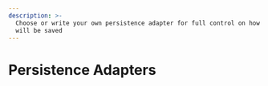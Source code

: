 ```yaml
---
description: >-
  Choose or write your own persistence adapter for full control on how the data
  will be saved
---
```


# Persistence Adapters

